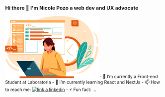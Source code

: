 ### Hi there 👋 I'm Nicole Pozo a web dev and UX advocate

<img  src="assets/developer.png" alt="developer" width="300" height="200"/>
- 🔭 I’m currently a Front-end Student at Laboratoria           
- 🌱 I’m currently learning React and NextJs
- 📫 How to reach me: 
<a href="https://www.linkedin.com/in/nicolepozosalas"><img src="https://img.shields.io/badge/LinkedIn-0077B5?style=for-the-badge&logo=linkedin&logoColor=white" alt="link a linkedin"></a>
- ⚡ Fun fact: ...  



